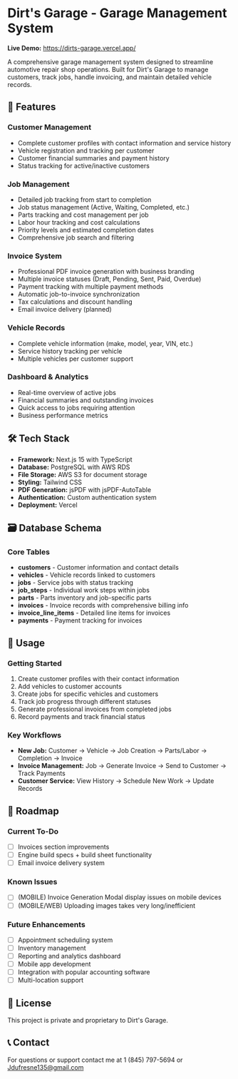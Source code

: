 # Dirt's Garage - Garage Management System

**Live Demo:** https://dirts-garage.vercel.app/

A comprehensive garage management system designed to streamline automotive repair shop operations. Built for Dirt's Garage to manage customers, track jobs, handle invoicing, and maintain detailed vehicle records.

## 🚗 Features

### Customer Management

- Complete customer profiles with contact information and service history
- Vehicle registration and tracking per customer
- Customer financial summaries and payment history
- Status tracking for active/inactive customers

### Job Management

- Detailed job tracking from start to completion
- Job status management (Active, Waiting, Completed, etc.)
- Parts tracking and cost management per job
- Labor hour tracking and cost calculations
- Priority levels and estimated completion dates
- Comprehensive job search and filtering

### Invoice System

- Professional PDF invoice generation with business branding
- Multiple invoice statuses (Draft, Pending, Sent, Paid, Overdue)
- Payment tracking with multiple payment methods
- Automatic job-to-invoice synchronization
- Tax calculations and discount handling
- Email invoice delivery (planned)

### Vehicle Records

- Complete vehicle information (make, model, year, VIN, etc.)
- Service history tracking per vehicle
- Multiple vehicles per customer support

### Dashboard & Analytics

- Real-time overview of active jobs
- Financial summaries and outstanding invoices
- Quick access to jobs requiring attention
- Business performance metrics

## 🛠 Tech Stack

- **Framework:** Next.js 15 with TypeScript
- **Database:** PostgreSQL with AWS RDS
- **File Storage:** AWS S3 for document storage
- **Styling:** Tailwind CSS
- **PDF Generation:** jsPDF with jsPDF-AutoTable
- **Authentication:** Custom authentication system
- **Deployment:** Vercel

## 🗃 Database Schema

### Core Tables

- **customers** - Customer information and contact details
- **vehicles** - Vehicle records linked to customers
- **jobs** - Service jobs with status tracking
- **job_steps** - Individual work steps within jobs
- **parts** - Parts inventory and job-specific parts
- **invoices** - Invoice records with comprehensive billing info
- **invoice_line_items** - Detailed line items for invoices
- **payments** - Payment tracking for invoices

## 📱 Usage

### Getting Started

1. Create customer profiles with their contact information
2. Add vehicles to customer accounts
3. Create jobs for specific vehicles and customers
4. Track job progress through different statuses
5. Generate professional invoices from completed jobs
6. Record payments and track financial status

### Key Workflows

- **New Job:** Customer → Vehicle → Job Creation → Parts/Labor → Completion → Invoice
- **Invoice Management:** Job → Generate Invoice → Send to Customer → Track Payments
- **Customer Service:** View History → Schedule New Work → Update Records

## 🎯 Roadmap

### Current To-Do

- [ ] Invoices section improvements
- [ ] Engine build specs + build sheet functionality
- [ ] Email invoice delivery system

### Known Issues

- [ ] (MOBILE) Invoice Generation Modal display issues on mobile devices
- [ ] (MOBILE/WEB) Uploading images takes very long/inefficient

### Future Enhancements

- [ ] Appointment scheduling system
- [ ] Inventory management
- [ ] Reporting and analytics dashboard
- [ ] Mobile app development
- [ ] Integration with popular accounting software
- [ ] Multi-location support

## 📝 License

This project is private and proprietary to Dirt's Garage.

## 📞 Contact

For questions or support contact me at 1 (845) 797-5694 or Jdufresne135@gmail.com
